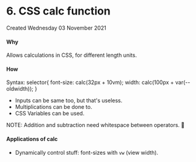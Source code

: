 # 6. CSS calc function
Created Wednesday 03 November 2021

#### Why
Allows calculations in CSS, for different length units.

#### How
Syntax:
selector{
font-size: calc(32px + 10vm);
width: calc(100px + var(--oldwidth));
}

- Inputs can be same too, but that's useless.
- Multiplications can be done to.
- CSS Variables can be used.

NOTE: Addition and subtraction need whitespace between operators. 🛑️

#### Applications of calc
- Dynamically control stuff: font-sizes with `vw` (view width).
